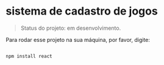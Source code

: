 <h1>sistema de cadastro de jogos</h1>

>Status do projeto: em desenvolvimento. <br>


Para rodar esse projeto na sua máquina, por favor, digite: 
```

npm install react

```

